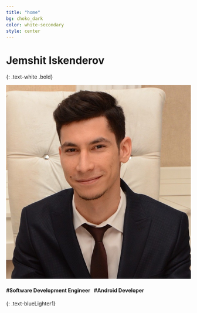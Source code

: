 ```yaml
---
title: "home"
bg: choko_dark
color: white-secondary
style: center
---
```


# Jemshit Iskenderov
{: .text-white .bold}

<span class="subtlecircle circleProfile">
    <img src="../img/profile.jpg"/>
</span>

#### #Software Development Engineer &nbsp; #Android Developer
{: .text-blueLighter1}

<a href="https://twitter.com/Jemshit_I" target="_blank" class="socialLink">
    <span class="fa-stack fa-lg">
      <i class="fa fa-circle fa-stack-2x text-black"></i>
      <i class="fa fa-twitter fa-stack-1x"></i>
    </span>
</a>
<a href="http://stackoverflow.com/users/3736955/jemshit-iskenderov" 
    target="_blank" class="socialLink">
    <span class="fa-stack fa-lg">
      <i class="fa fa-circle fa-stack-2x text-black"></i>
      <i class="fa fa-stack-overflow fa-stack-1x"></i>
    </span>
</a>
<a href="http://www.github.com/jemshit" target="_blank" class="socialLink">
    <span class="fa-stack fa-lg">
      <i class="fa fa-circle fa-stack-2x text-black"></i>
      <i class="fa fa-github-square fa-stack-1x"></i>
    </span>
</a>
<a href="https://linkedin.com/in/jemshit" target="_blank" class="socialLink">
    <span class="fa-stack fa-lg">
      <i class="fa fa-circle fa-stack-2x text-black"></i>
      <i class="fa fa-linkedin-square fa-stack-1x"></i>
    </span>
</a>
<a href="https://medium.com/@jemshit" target="_blank" class="socialLink">
    <span class="fa-stack fa-lg">
      <i class="fa fa-circle fa-stack-2x text-black"></i>
      <i class="fa fa-medium fa-stack-1x"></i>
    </span>
</a>
